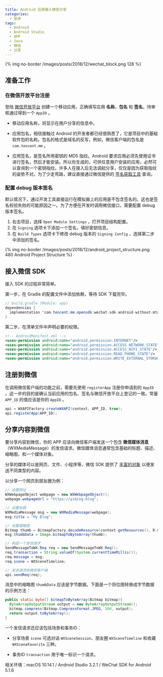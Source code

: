 ```yaml
---
title: Android 应用接入微信分享
categories:
  - 安卓
tags:
  - Android
  - Android Studio
  - APP
  - Java
  - 微信
  - 分享
---
```


{% img no-border /images/posts/2018/12/wechat_block.png 128 %}

## 准备工作

### 在微信开放平台注册

登陆 [微信开放平台](https://open.weixin.qq.com/) 创建一个移动应用，正确填写应用 **名称**，**包名** 和 **签名**，待审核通过得到一个 `AppID` 。

<!-- more -->

- 移动应用名称，将显示在用户分享的信息中。

- 应用包名，相信接触过 Android 的开发者都已经很熟悉了，它是项目中的基础软件包的名称。包名的格式是域名的反写，例如，微信客户端的包名是 `com.tencent.mm` 。

- 应用签名，是签名所用密钥的 MD5 指纹。Android 要求应用必须先使用证书进行签名，然后才能安装。所以你生成的，可供任意用户安装的应用，必然可以查询到一个密钥指纹。许多人在接入后无法调起分享，仅仅是因为获取指纹的姿势不对。为了少走弯路，建议直接通过微信提供的 [签名获取工具](https://res.wx.qq.com/open/zh_CN/htmledition/res/dev/download/sdk/Gen_Signature_Android.apk) 查询。

### 配置 debug 版本签名

默认情况下，通过开发工具直接运行在模拟器上的应用是不包含签名的。这也是签名校验失败的可能原因之一。为了方便在开发时调用微信接口，需要配置 debug 版本签名。

1. 右击项目，选择 `Open Module Settings` ，打开项目结构配置。
2. 在 `Signing` 选项卡下添加一个签名，填好密钥信息。
3. 在 `Build Types` 选项卡下修改 debug 版本的 `Signing Config` ，选择第二步中添加的签名。

{% img no-border /images/posts/2018/12/android_project_structure.png 480 Android Project Structure %}

## 接入微信 SDK

接入 SDK 的过程非常简单。

第一步，在 Gradle 的配置文件中添加依赖，等待 SDK 下载完毕。

``` java
// build.gradle (Module: app)
dependencies {
  implementation 'com.tencent.mm.opensdk:wechat-sdk-android-without-mta:+'
}
```

第二步，在清单文件中声明必要的权限。

``` xml
<!-- AndroidManifest.xml -->
<uses-permission android:name="android.permission.INTERNET"/>
<uses-permission android:name="android.permission.ACCESS_NETWORK_STATE"/>
<uses-permission android:name="android.permission.ACCESS_WIFI_STATE"/>
<uses-permission android:name="android.permission.READ_PHONE_STATE"/>
<uses-permission android:name="android.permission.WRITE_EXTERNAL_STORAGE"/>
```



## 注册到微信

在调用微信客户端的功能之前，需要先使用 `registerApp` 注册你申请到的 `AppID` 。这一步的目的是确认当前应用的包名、签名与微信开放平台上登记的一致。常量 `APP_ID` 的值应该是你的 `AppID` 。

``` java
api = WXAPIFactory.createWXAPI(context, APP_ID, true);
api.registerApp(APP_ID);
```

## 分享内容到微信

要分享内容到微信，你的 APP 应该向微信客户端发送一个包含 **微信媒体消息**（WXMediaMessage）的发信请求。微信媒体消息通常包含基础的标题、描述、缩略图，和一个媒体对象。

分享的媒体可以是网页、文件、小程序等，微信 SDK 提供了 [丰富的对象](https://open.weixin.qq.com/cgi-bin/showdocument?action=dir_list&id=open1419317340) 以便发送不同类型的内容。

以分享一个网页到朋友圈为例：

``` java
// 设置网址
WXWebpageObject webpage = new WXWebpageObject();
webpage.webpageUrl = "https://yiming.blog";

// 设置标题
WXMediaMessage msg = new WXMediaMessage(webpage);
msg.title = "My Blog";

// 设置缩略图
Bitmap thumb = BitmapFactory.decodeResource(context.getResources(), R.mipmap.ic_thumb);
msg.thumbData = Image.bitmapToByteArray(thumb);

// 构造一个发信请求
SendMessageToWX.Req req = new SendMessageToWX.Req();
req.transaction = String.valueOf(System.currentTimeMillis());
req.message = msg;
req.scene = WXSceneTimeline;

// 发送请求给微信客户端
api.sendReq(req);
```

消息中的缩略图 `thumbData` 应该是字节数据。下面是一个将位图转换成字节数据的示例方法：

``` java
public static byte[] bitmapToByteArray(Bitmap bitmap){
  ByteArrayOutputStream output = new ByteArrayOutputStream();
  bitmap.compress(Bitmap.CompressFormat.JPEG, 100, output);
  return output.toByteArray();
}
```

一个发信请求还应该包括场景和事务ID：


- 分享场景 `scene` 可选对话 `WXSceneSession`、朋友圈 `WXSceneTimeline` 和收藏 `WXSceneFavorite` 三种。

- 事务ID  `transaction` 用于唯一标识一个请求。

相关环境：macOS 10.14.1 / Android Studio 3.2.1 / WeChat SDK for Android 5.1.6

